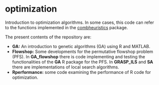 # optimization

Introduction to optimization algorithms. In some cases, this code can refer to the functions implemented in the [combheuristics](https://github.com/jmsallan/combheuristics) package.

The present contents of the repository are:

* **GA:** An introduction to genetic algorithms (GA) using R and MATLAB.
* **Flowshop:** Some developments for the permutative flowshop problem (PFS). In **GA\_flowshop** there is code implementing and testing the functionalities of the **GA** R package for the PFS. In **GRASP\_ILS** and **SA** there are implementations of local search algorithms.
* **Rperformance:** some code examining the performance of R code for optimization.